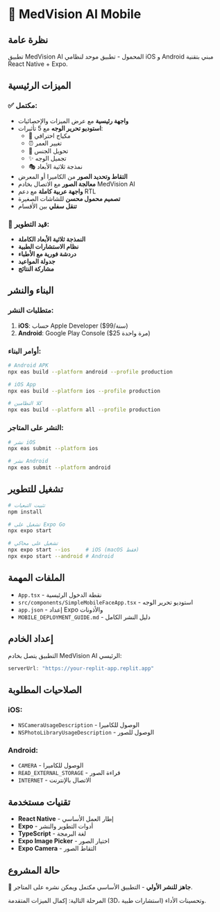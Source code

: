 # 📱 MedVision AI Mobile

## نظرة عامة
تطبيق MedVision AI المحمول - تطبيق موحد لنظامي iOS و Android مبني بتقنية React Native + Expo.

## الميزات الرئيسية

### ✅ مكتمل:
- **واجهة رئيسية** مع عرض الميزات والإحصائيات
- **استوديو تحرير الوجه** مع 5 تأثيرات:
  - 💄 مكياج احترافي
  - ⏰ تغيير العمر  
  - 👥 تحويل الجنس
  - ✨ تجميل الوجه
  - 🎭 نمذجة ثلاثية الأبعاد
- **التقاط وتحديد الصور** من الكاميرا أو المعرض
- **معالجة الصور** مع الاتصال بخادم MedVision AI
- **واجهة عربية كاملة** مع دعم RTL
- **تصميم محمول محسن** للشاشات الصغيرة
- **تنقل سفلي** بين الأقسام

### 🔄 قيد التطوير:
- **النمذجة ثلاثية الأبعاد الكاملة**
- **نظام الاستشارات الطبية**
- **دردشة فورية مع الأطباء**  
- **جدولة المواعيد**
- **مشاركة النتائج**

## البناء والنشر

### متطلبات النشر:
1. **iOS**: حساب Apple Developer ($99/سنة)
2. **Android**: Google Play Console ($25 مرة واحدة)

### أوامر البناء:
```bash
# Android APK
npx eas build --platform android --profile production

# iOS App
npx eas build --platform ios --profile production

# كلا النظامين
npx eas build --platform all --profile production
```

### النشر على المتاجر:
```bash
# نشر iOS
npx eas submit --platform ios

# نشر Android  
npx eas submit --platform android
```

## تشغيل للتطوير

```bash
# تثبيت التبعيات
npm install

# تشغيل على Expo Go
npx expo start

# تشغيل على محاكي
npx expo start --ios     # iOS (macOS فقط)
npx expo start --android # Android
```

## الملفات المهمة

- `App.tsx` - نقطة الدخول الرئيسية
- `src/components/SimpleMobileFaceApp.tsx` - استوديو تحرير الوجه  
- `app.json` - إعداد Expo والأذونات
- `MOBILE_DEPLOYMENT_GUIDE.md` - دليل النشر الكامل

## إعداد الخادم

التطبيق يتصل بخادم MedVision AI الرئيسي:
```javascript
serverUrl: "https://your-replit-app.replit.app"
```

## الصلاحيات المطلوبة

### iOS:
- `NSCameraUsageDescription` - الوصول للكاميرا
- `NSPhotoLibraryUsageDescription` - الوصول للصور

### Android:
- `CAMERA` - الوصول للكاميرا
- `READ_EXTERNAL_STORAGE` - قراءة الصور
- `INTERNET` - الاتصال بالإنترنت

## تقنيات مستخدمة

- **React Native** - إطار العمل الأساسي
- **Expo** - أدوات التطوير والنشر
- **TypeScript** - لغة البرمجة
- **Expo Image Picker** - اختيار الصور
- **Expo Camera** - التقاط الصور

## حالة المشروع

🎯 **جاهز للنشر الأولي** - التطبيق الأساسي مكتمل ويمكن نشره على المتاجر.

المرحلة التالية: إكمال الميزات المتقدمة (3D، استشارات طبية) وتحسينات الأداء.